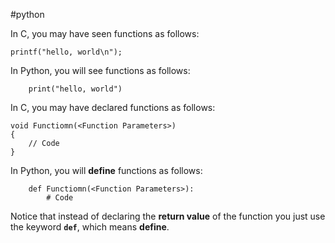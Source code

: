 #python

In C, you may have seen functions as follows:
```
printf("hello, world\n");
```

In Python, you will see functions as follows:
```
    print("hello, world")
```




In C, you may have declared functions as follows:
```
void Functiomn(<Function Parameters>)
{
	// Code
}
```

In Python, you will **define** functions as follows:
```
    def Functiomn(<Function Parameters>):
	    # Code
```

Notice that instead of declaring the **return value** of the function you just use the keyword **`def`**, which means **define**.